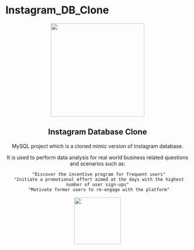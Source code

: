 # Instagram_DB_Clone
<div align="center">
 <img height="256" width="256" src="https://img.icons8.com/fluency/256/000000/instagram-new.png"/>
<div>
 
 ## Instagram Database Clone
 
 MySQL project which is a cloned mimic version of Instagram database. 
 
 It is used to perform data analysis for real world business related questions and scenarios such as:

     "Discover the incentive program for frequent users"
     "Initiate a promotional effort aimed at the days with the highest number of user sign-ups"
     "Motivate former users to re-engage with the platform"
    

 <img height="128" width="128" src="https://cdn.jsdelivr.net/gh/devicons/devicon/icons/mysql/mysql-original-wordmark.svg" />
